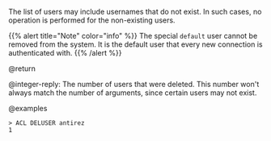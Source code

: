 The list of users may include usernames that do not exist.
In such cases, no operation is performed for the non-existing users.

{{% alert title="Note" color="info" %}}
The special `default` user cannot be removed from the system.
It is the default user that every new connection is authenticated with.
{{% /alert  %}}

@return

@integer-reply: The number of users that were deleted.
This number won't always match the number of arguments, since certain users may not exist.

@examples

```
> ACL DELUSER antirez
1
```
